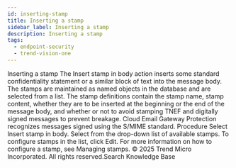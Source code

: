 ```yaml
---
id: inserting-stamp
title: Inserting a stamp
sidebar_label: Inserting a stamp
description: Inserting a stamp
tags:
  - endpoint-security
  - trend-vision-one
---
```


 Inserting a stamp The Insert stamp in body action inserts some standard confidentiality statement or a similar block of text into the message body. The stamps are maintained as named objects in the database and are selected from a list. The stamp definitions contain the stamp name, stamp content, whether they are to be inserted at the beginning or the end of the message body, and whether or not to avoid stamping TNEF and digitally signed messages to prevent breakage. Cloud Email Gateway Protection recognizes messages signed using the S/MIME standard. Procedure Select Insert stamp in body. Select from the drop-down list of available stamps. To configure stamps in the list, click Edit. For more information on how to configure a stamp, see Managing stamps. © 2025 Trend Micro Incorporated. All rights reserved.Search Knowledge Base